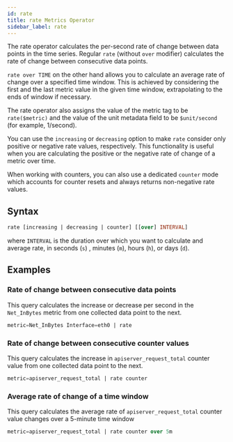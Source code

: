 ```yaml
---
id: rate
title: rate Metrics Operator
sidebar_label: rate
---
```



The rate operator calculates the per-second rate of change between data points in the time series. Regular `rate` (without `over` modifier) calculates the rate of change between consecutive data points.

`rate over TIME` on the other hand allows you to calculate an average rate of change over a specified time window. This is achieved by considering the first and the last metric value in the given time window, extrapolating to the ends of window if necessary.

The rate operator also assigns the value of the metric tag to be `rate($metric)` and the value of the unit metadata field to be `$unit/second` (for example, 1/second).

You can use the `increasing` or `decreasing` option to make `rate` consider only positive or negative rate values, respectively. This functionality is useful when you are calculating the positive or the negative rate of change of a metric over time.

When working with counters, you can also use a dedicated `counter` mode which accounts for counter resets and always returns non-negative rate values.

## Syntax

```sql
rate [increasing | decreasing | counter] [[over] INTERVAL]
```

where `INTERVAL` is the duration over which you want to calculate and average rate, in seconds (`s`) , minutes (`m`), hours (`h`), or days (`d`).

## Examples

### Rate of change between consecutive data points

This query calculates the increase or decrease per second in the `Net_InBytes` metric from one collected data point to the next. 

```sql
metric=Net_InBytes Interface=eth0 | rate
```

### Rate of change between consecutive counter values

This query calculates the increase in `apiserver_request_total` counter value from one collected data point to the next. 

```sql
metric=apiserver_request_total | rate counter
```

### Average rate of change of a time window

This query calculates the average rate of `apiserver_request_total` counter value changes over a 5-minute time window

```sql
metric=apiserver_request_total | rate counter over 5m
```
